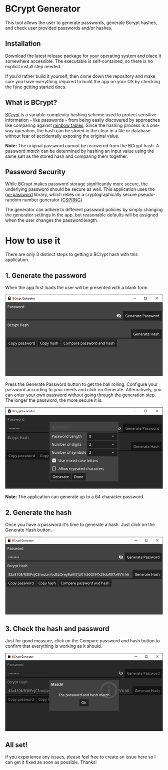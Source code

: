 # BCrypt Generator
This tool allows the user to generate passwords, generate Bcrypt hashes, and check user provided passwords and/or hashes.

## Installation
Download the latest release package for your operating system and place it somewhere accessible. The executable is self-contained, so there is no explicit install step needed.

If you'd rather build it yourself, then clone down the repository and make sure you have everything required to build the app on your OS by checking the [fyne getting started docs](https://fyne.io/develop/).

## What is BCrypt?
[BCrypt](https://auth0.com/blog/hashing-in-action-understanding-bcrypt/) is a variable complexity hashing scheme used to protect sensitive information - like passwords - from being easily discovered by approaches like comparing against [rainbow tables](https://en.wikipedia.org/wiki/Rainbow_table). Since the hashing process is a one-way operation, the hash can be stored in the clear in a file or database without fear of accidentally exposing the original value.

**Note:** The original password *cannot* be recovered from the BCrypt hash. A password *match* can be determined by hashing an input value using the same salt as the stored hash and comparing them together.

## Password Security
While BCrypt makes password storage significantly more secure, the underlying password should be secure as well. This application uses  the [go-password](https://github.com/sethvargo/go-password) library, which relies on a cryptographically secure pseudo-random number generator ([CSPRNG](https://en.wikipedia.org/wiki/Cryptographically_secure_pseudorandom_number_generator)).

The generator can adhere to different password policies by simply changing the generator settings in the app, but reasonable defaults will be assigned when the user changes the password length.

# How to use it
There are only 3 distinct steps to getting a BCrypt hash with this application.

## 1. Generate the password
When the app first loads the user will be presented with a blank form.

![Initial State](https://github.com/drognisep/bcryptgen/blob/master/docs/images/blank.png?raw=true)

Press the Generate Password button to get the ball rolling. Configure your password according to your needs and click on Generate. Alternatively, you can enter your own password without going through the generation step. The longer the password, the more secure it is.

![Generate Password](https://github.com/drognisep/bcryptgen/blob/master/docs/images/genpass.png?raw=true)

**Note:** The application can generate up to a 64 character password.

## 2. Generate the hash
Once you have a password it's time to generate a hash. Just click on the Generate Hash button.

![Generate Hash](https://github.com/drognisep/bcryptgen/blob/master/docs/images/genhash.png?raw=true)

## 3. Check the hash and password
Just for good measure, click on the Compare password and hash button to confirm that everything is working as it should.

![Generate Hash](https://github.com/drognisep/bcryptgen/blob/master/docs/images/match.png?raw=true)

## All set!
If you experience any issues, please feel free to create an issue here so I can get it fixed as soon as possible. Thanks!

